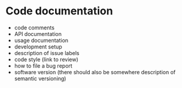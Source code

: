# Code documentation

- code comments
- API documentation
- usage documentation
- development setup
- description of issue labels
- code style (link to review)
- how to file a bug report
- software version (there should also be somewhere description of semantic versioning)